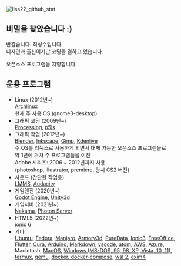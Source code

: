![liss22_github_stat](https://github-readme-stats.vercel.app/api?username=is2you2&hide=issues,contribs&show_icons=true&count_private=true&theme=tokyonight)

## 비밀을 찾았습니다 :)

반갑습니다. 최성수입니다.  
디자인과 출신이지만 코딩을 겸하고 있습니다.

오픈소스 프로그램을 지향합니다.

## 운용 프로그램
- Linux (2012년~)  
[Archlinux](https://archlinux.org/)  
현재 주 사용 OS (gnome3-desktop)
- 그래픽 코딩 (2009년~)  
[Processing](https://processing.org/),
[p5js](https://p5js.org/)  
- 그래픽 작업 (2012년~)  
[Blender](https://www.blender.org/),
[Inkscape](https://inkscape.org/),
[Gimp](https://www.gimp.org/),
[Kdenlive](https://kdenlive.org/)  
주 OS를 리눅스로 사용하게 되면서 대체 가능한 오픈소스 프로그램들로  
약 1년에 거쳐 주 프로그램들을 이전  
Adobe 시리즈: 2006 ~ 2012년까지 사용  
(photoshop, illustrator, premiere, 당시 CS2 버전)
- 사운드 (간단한 작업용)  
[LMMS](https://lmms.io/),
[Audacity](https://www.audacityteam.org/)
- 게임엔진 (2020년~)  
[Godot Engine](https://godotengine.org/),
[Unity3d](https://unity.com/)  
- 게임서버 (2021년~)  
[Nakama](https://heroiclabs.com/),
[Photon Server](https://www.photonengine.com/en/server)  
- HTML5 (2022년~)  
[ionic 6](https://ionicframework.com/)  
- 기타  
[Ubuntu](https://ubuntu.com/),
[Fedora](https://getfedora.org/),
[Manjaro](https://manjaro.org/),
[Armory3d](https://armory3d.org/),
[PureData](https://puredata.info/),
[Ionic3](https://ionicframework.com/),
[FreeOffice](https://www.softmaker.com/),
[Flutter](https://flutter.io/),
[Cura](https://ultimaker.com/software/ultimaker-cura),
[Arduino](https://www.arduino.cc/),
[Markdown](https://www.markdownguide.org/),
[vscode](https://code.visualstudio.com/),
[atom](https://atom.io/),
[AWS](https://aws.amazon.com/),
[Azure](https://azure.microsoft.com/ko-kr/),
Macintosh,
[MacOS](https://www.apple.com/macos),
[Windows (MS-DOS, 95, 98, XP, Vista, 10, 11)](https://www.microsoft.com/ko-kr/software-download/windows10),
[termux](https://termux.com/),
[qemu](https://www.qemu.org/),
[docker, docker-compose](https://www.docker.com/),
[wsl 2](https://docs.microsoft.com/en-us/windows/wsl/install),
[exim4](https://www.exim.org/)

